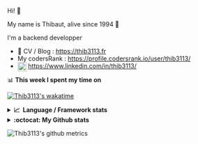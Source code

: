 Hi! 👋

My name is Thibaut, alive since 1994 🍷

I'm a backend developper

-   📝 CV / Blog : https://thib3113.fr
-   My codersRank : https://profile.codersrank.io/user/thib3113/
-   <a href="https://www.linkedin.com/in/thib3113/"><img align="left" alt="Thib3113's Linkedin" width="21px" src="https://img.icons8.com/color/48/linkedin.png" /></a> https://www.linkedin.com/in/thib3113/

📊 **This week I spent my time on**

[![Thib3113's wakatime](https://github-readme-stats.vercel.app/api/wakatime?username=thib3113&layout=default&theme=dracula&langs_count=6&hide_title=true&hide_border=true)](https://wakatime.com/@thib3113)

<details>
  <summary><b>📈&nbsp;&nbsp;Language&nbsp;/&nbsp;Framework stats</b></summary>
  <br/>  
  <a href='https://profile.codersrank.io/user/thib3113/'>
  <img src='http://cr-skills-chart-widget.azurewebsites.net/api/api?username=thib3113&padding=30&skills=php,batchfile,javascript,less,mysql,reactjs,scss,shell,typescript,vue'>
  </a>
</details>

<details>
  <summary><b>:octocat: My Github stats</b></summary>
  <br/>  
  
  <img src="https://github-readme-stats.vercel.app/api?username=thib3113&theme=dracula&show_icons=true&" alt="Thib3113's GitHub stats" />

<!--START_SECTION:activity-->

1. 🎉 Merged PR [#26](https://github.com/thib3113/node-crowdsec/pull/26) in [thib3113/node-crowdsec](https://github.com/thib3113/node-crowdsec)
2. 🎉 Merged PR [#25](https://github.com/thib3113/node-crowdsec/pull/25) in [thib3113/node-crowdsec](https://github.com/thib3113/node-crowdsec)
3. 🗣 Commented on [#641](https://github.com/thib3113/unifi-client/pull/641#issuecomment-1665480923) in [thib3113/unifi-client](https://github.com/thib3113/unifi-client)
4. 🎉 Merged PR [#24](https://github.com/thib3113/node-crowdsec/pull/24) in [thib3113/node-crowdsec](https://github.com/thib3113/node-crowdsec)
5. 🗣 Commented on [#641](https://github.com/thib3113/unifi-client/pull/641#issuecomment-1665166716) in [thib3113/unifi-client](https://github.com/thib3113/unifi-client)
 <!--END_SECTION:activity-->

</details>

![Thib3113's github metrics](https://gist.githubusercontent.com/thib3113/83a96e16f8bca103f1b0e376186c66ec/raw/github-metrics.svg)
